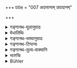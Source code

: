 +++
title = "007 अदत्तानाम् उपादानम्"

+++

<details><summary>गङ्गानथ-मूलानुवादः</summary>

Taking what has not been given, unsanctioned killing, and intercourse with the wives of others—these have been declared to be three kinds of ‘bodily action.’—(7)
</details>

<details><summary>मेधातिथिः</summary>

शास्त्रीयाप्राधान्यतयास्य **+अदत्तानाम्** असद्भ्य **उपादानं** दुष्टं चैव । तथा कुमार्यादि**परदारादाव्** अपि । विपरीतधर्मादानं परित्राणम् इन्द्रियसंयमश् च । इदं मनोवाग्देहभेदेन दशविधम् । प्रवृत्तिकुशलाकुशलविभागेन विंशतिप्रकाराः ॥ १२.७ ॥
</details>

<details><summary>गङ्गानथ-भाष्यानुवादः</summary>

Accepting from unworthy people of what has not been given, and what is itself an impure thing.

^(‘)*Wives of others*’—includes unmarried maidens also.

As against these there are—accepting proper gifts in the proper manner, protecting others and controlling of the organs.

Thus has Action proceeding from Mind, Speech and Body, been described as being of^(‘)ten kinds’; and according as each of these is either ‘good’ or ‘bad,’ we have *twenty* kinds.—(7)
</details>

<details><summary>गङ्गानथ-टिप्पन्यः</summary>

This verse is quoted in *Madanapārijāta* (p. 692); in *Aparārka* (p. 998), which adds that the ten kinds of sinful acts, proceeding from the mind, speech and body, when committed intentionally and repeatedly, should be understood to be what leads to the map being born in such bodies as those of the *Cāṇḍāla* and the like; but of, the same kinds of acts, when done unintentionally, the results are different;—in
*Nṛsiṃhaprasāda* (Prāyaścitta 41a);—in *Hemādri* (Kāla, p. 632);—and in
*Smṛtisāroddhāra* (p. 88).
</details>

<details><summary>गङ्गानथ-तुल्य-वाक्यानि</summary>

*Yājñavalkya* (8.135).—‘The man, who is addicted to taking what has not
been given to him, or associates with the wives of other men, or kills animals in a way not sanctioned by the scriptures, is born among trees.’
</details>

<details><summary>भारुचिः</summary>

अयम् अधर्मः यो धर्माख्यतो (?) विपरीत्[ओ दत्ता]दानं परित्राणम् इन्द्रियसंयमश् चेति । इयं मनोगाग्देहसाधना दशविधा प्रवृत्तिः । कुशलाकुशलविभागेन तु विंशतिप्रकारः । तथा चोभयथा प्रदर्शितेति ॥ १२.७ ॥
</details>

<details><summary>Bühler</summary>

007	Taking what has not been given, injuring (creatures) without the sanction of the law, and holding criminal intercourse with another man's wife, are declared to be the three kinds of (wicked) bodily action.
</details>
